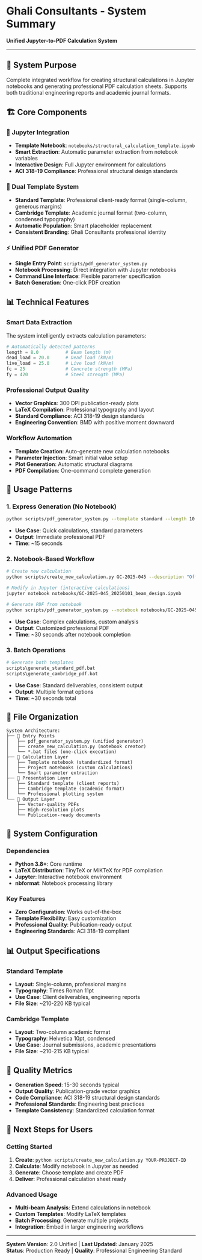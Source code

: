 # Ghali Consultants - System Summary
**Unified Jupyter-to-PDF Calculation System**

---

## 🎯 System Purpose

Complete integrated workflow for creating structural calculations in Jupyter notebooks and generating professional PDF calculation sheets. Supports both traditional engineering reports and academic journal formats.

## 🏗️ Core Components

### 📓 Jupyter Integration
- **Template Notebook**: `notebooks/structural_calculation_template.ipynb`
- **Smart Extraction**: Automatic parameter extraction from notebook variables
- **Interactive Design**: Full Jupyter environment for calculations
- **ACI 318-19 Compliance**: Professional structural design standards

### 🎨 Dual Template System
- **Standard Template**: Professional client-ready format (single-column, generous margins)
- **Cambridge Template**: Academic journal format (two-column, condensed typography)
- **Automatic Population**: Smart placeholder replacement
- **Consistent Branding**: Ghali Consultants professional identity

### ⚡ Unified PDF Generator
- **Single Entry Point**: `scripts/pdf_generator_system.py`
- **Notebook Processing**: Direct integration with Jupyter notebooks
- **Command Line Interface**: Flexible parameter specification
- **Batch Generation**: One-click PDF creation

## 📊 Technical Features

### Smart Data Extraction
The system intelligently extracts calculation parameters:
```python
# Automatically detected patterns
length = 8.0          # Beam length (m)
dead_load = 20.0      # Dead load (kN/m)  
live_load = 25.0      # Live load (kN/m)
fc = 25               # Concrete strength (MPa)
fy = 420              # Steel strength (MPa)
```

### Professional Output Quality
- **Vector Graphics**: 300 DPI publication-ready plots
- **LaTeX Compilation**: Professional typography and layout
- **Standard Compliance**: ACI 318-19 design standards
- **Engineering Convention**: BMD with positive moment downward

### Workflow Automation
- **Template Creation**: Auto-generate new calculation notebooks
- **Parameter Injection**: Smart initial value setup
- **Plot Generation**: Automatic structural diagrams
- **PDF Compilation**: One-command complete generation

## 🚀 Usage Patterns

### 1. Express Generation (No Notebook)
```bash
python scripts/pdf_generator_system.py --template standard --length 10.0 --dead-load 30.0
```
- **Use Case**: Quick calculations, standard parameters
- **Output**: Immediate professional PDF
- **Time**: ~15 seconds

### 2. Notebook-Based Workflow
```bash
# Create new calculation
python scripts/create_new_calculation.py GC-2025-045 --description "Office Building"

# Modify in Jupyter (interactive calculations)
jupyter notebook notebooks/GC-2025-045_20250101_beam_design.ipynb

# Generate PDF from notebook
python scripts/pdf_generator_system.py --notebook notebooks/GC-2025-045_20250101_beam_design.ipynb --template standard
```
- **Use Case**: Complex calculations, custom analysis
- **Output**: Customized professional PDF
- **Time**: ~30 seconds after notebook completion

### 3. Batch Operations
```bash
# Generate both templates
scripts\generate_standard_pdf.bat
scripts\generate_cambridge_pdf.bat
```
- **Use Case**: Standard deliverables, consistent output
- **Output**: Multiple format options
- **Time**: ~30 seconds total

## 📁 File Organization

```
System Architecture:
├── 🎯 Entry Points
│   ├── pdf_generator_system.py (unified generator)
│   ├── create_new_calculation.py (notebook creator)
│   └── *.bat files (one-click execution)
├── 📓 Calculation Layer
│   ├── Template notebook (standardized format)
│   ├── Project notebooks (custom calculations)
│   └── Smart parameter extraction
├── 🎨 Presentation Layer
│   ├── Standard template (client reports)
│   ├── Cambridge template (academic format)
│   └── Professional plotting system
└── 📄 Output Layer
    ├── Vector-quality PDFs
    ├── High-resolution plots
    └── Publication-ready documents
```

## 🔧 System Configuration

### Dependencies
- **Python 3.8+**: Core runtime
- **LaTeX Distribution**: TinyTeX or MiKTeX for PDF compilation
- **Jupyter**: Interactive notebook environment
- **nbformat**: Notebook processing library

### Key Features
- **Zero Configuration**: Works out-of-the-box
- **Template Flexibility**: Easy customization
- **Professional Quality**: Publication-ready output
- **Engineering Standards**: ACI 318-19 compliant

## 📊 Output Specifications

### Standard Template
- **Layout**: Single-column, professional margins
- **Typography**: Times Roman 11pt
- **Use Case**: Client deliverables, engineering reports
- **File Size**: ~210-220 KB typical

### Cambridge Template
- **Layout**: Two-column academic format
- **Typography**: Helvetica 10pt, condensed
- **Use Case**: Journal submissions, academic presentations
- **File Size**: ~210-215 KB typical

## 🎯 Quality Metrics

- **Generation Speed**: 15-30 seconds typical
- **Output Quality**: Publication-grade vector graphics
- **Code Compliance**: ACI 318-19 structural design standards
- **Professional Standards**: Engineering best practices
- **Template Consistency**: Standardized calculation format

## 🚀 Next Steps for Users

### Getting Started
1. **Create**: `python scripts/create_new_calculation.py YOUR-PROJECT-ID`
2. **Calculate**: Modify notebook in Jupyter as needed
3. **Generate**: Choose template and create PDF
4. **Deliver**: Professional calculation sheet ready

### Advanced Usage
- **Multi-beam Analysis**: Extend calculations in notebook
- **Custom Templates**: Modify LaTeX templates
- **Batch Processing**: Generate multiple projects
- **Integration**: Embed in larger engineering workflows

---

**System Version**: 2.0 Unified | **Last Updated**: January 2025  
**Status**: Production Ready | **Quality**: Professional Engineering Standard 